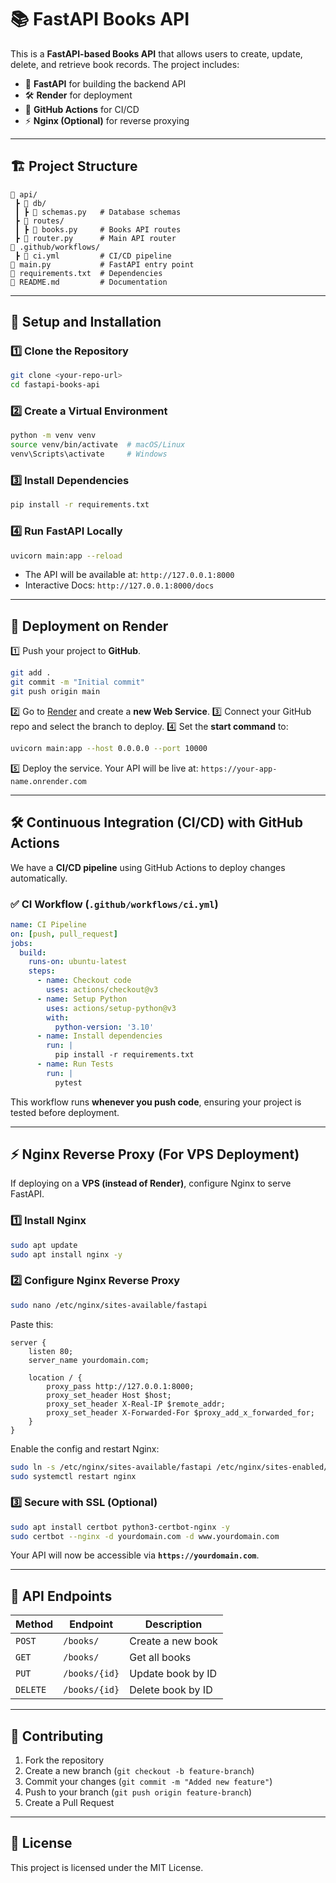 # 📚 FastAPI Books API

This is a **FastAPI-based Books API** that allows users to create, update, delete, and retrieve book records. The project includes:
- 🚀 **FastAPI** for building the backend API
- 🛠️ **Render** for deployment
- 🔀 **GitHub Actions** for CI/CD
- ⚡ **Nginx (Optional)** for reverse proxying

---

## 🏗️ Project Structure

```
📂 api/
 ┣ 📂 db/
 ┃ ┣ 📜 schemas.py   # Database schemas
 ┣ 📂 routes/
 ┃ ┣ 📜 books.py     # Books API routes
 ┣ 📜 router.py      # Main API router
📂 .github/workflows/
 ┣ 📜 ci.yml         # CI/CD pipeline
📜 main.py           # FastAPI entry point
📜 requirements.txt  # Dependencies
📜 README.md         # Documentation
```

---

## 🔧 Setup and Installation

### 1️⃣ Clone the Repository
```sh
git clone <your-repo-url>
cd fastapi-books-api
```

### 2️⃣ Create a Virtual Environment
```sh
python -m venv venv
source venv/bin/activate  # macOS/Linux
venv\Scripts\activate     # Windows
```

### 3️⃣ Install Dependencies
```sh
pip install -r requirements.txt
```

### 4️⃣ Run FastAPI Locally
```sh
uvicorn main:app --reload
```
- The API will be available at: `http://127.0.0.1:8000`
- Interactive Docs: `http://127.0.0.1:8000/docs`

---

## 🚀 Deployment on Render

1️⃣ Push your project to **GitHub**.
```sh
git add .
git commit -m "Initial commit"
git push origin main
```
2️⃣ Go to [Render](https://render.com/) and create a **new Web Service**.
3️⃣ Connect your GitHub repo and select the branch to deploy.
4️⃣ Set the **start command** to:
```sh
uvicorn main:app --host 0.0.0.0 --port 10000
```
5️⃣ Deploy the service. Your API will be live at: `https://your-app-name.onrender.com`

---

## 🛠️ Continuous Integration (CI/CD) with GitHub Actions

We have a **CI/CD pipeline** using GitHub Actions to deploy changes automatically.

### ✅ **CI Workflow (`.github/workflows/ci.yml`)**

```yaml
name: CI Pipeline
on: [push, pull_request]
jobs:
  build:
    runs-on: ubuntu-latest
    steps:
      - name: Checkout code
        uses: actions/checkout@v3
      - name: Setup Python
        uses: actions/setup-python@v3
        with:
          python-version: '3.10'
      - name: Install dependencies
        run: |
          pip install -r requirements.txt
      - name: Run Tests
        run: |
          pytest
```

This workflow runs **whenever you push code**, ensuring your project is tested before deployment.

---

## ⚡ Nginx Reverse Proxy (For VPS Deployment)

If deploying on a **VPS (instead of Render)**, configure Nginx to serve FastAPI.

### 1️⃣ Install Nginx
```sh
sudo apt update
sudo apt install nginx -y
```

### 2️⃣ Configure Nginx Reverse Proxy
```sh
sudo nano /etc/nginx/sites-available/fastapi
```
Paste this:
```nginx
server {
    listen 80;
    server_name yourdomain.com;

    location / {
        proxy_pass http://127.0.0.1:8000;
        proxy_set_header Host $host;
        proxy_set_header X-Real-IP $remote_addr;
        proxy_set_header X-Forwarded-For $proxy_add_x_forwarded_for;
    }
}
```
Enable the config and restart Nginx:
```sh
sudo ln -s /etc/nginx/sites-available/fastapi /etc/nginx/sites-enabled/
sudo systemctl restart nginx
```

### 3️⃣ Secure with SSL (Optional)
```sh
sudo apt install certbot python3-certbot-nginx -y
sudo certbot --nginx -d yourdomain.com -d www.yourdomain.com
```

Your API will now be accessible via **`https://yourdomain.com`**.

---

## 🔗 API Endpoints

| Method  | Endpoint         | Description |
|---------|-----------------|-------------|
| `POST`  | `/books/`        | Create a new book |
| `GET`   | `/books/`        | Get all books |
| `PUT`   | `/books/{id}`    | Update book by ID |
| `DELETE`| `/books/{id}`    | Delete book by ID |

---

## 👥 Contributing

1. Fork the repository
2. Create a new branch (`git checkout -b feature-branch`)
3. Commit your changes (`git commit -m "Added new feature"`)
4. Push to your branch (`git push origin feature-branch`)
5. Create a Pull Request

---

## 📜 License
This project is licensed under the MIT License.

